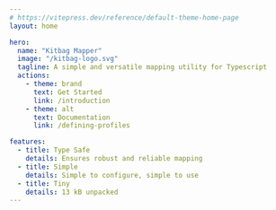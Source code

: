 ```yaml
---
# https://vitepress.dev/reference/default-theme-home-page
layout: home

hero:
  name: "Kitbag Mapper"
  image: "/kitbag-logo.svg"
  tagline: A simple and versatile mapping utility for Typescript
  actions:
    - theme: brand
      text: Get Started
      link: /introduction
    - theme: alt
      text: Documentation
      link: /defining-profiles

features:
  - title: Type Safe
    details: Ensures robust and reliable mapping
  - title: Simple
    details: Simple to configure, simple to use
  - title: Tiny
    details: 13 kB unpacked
---
```


